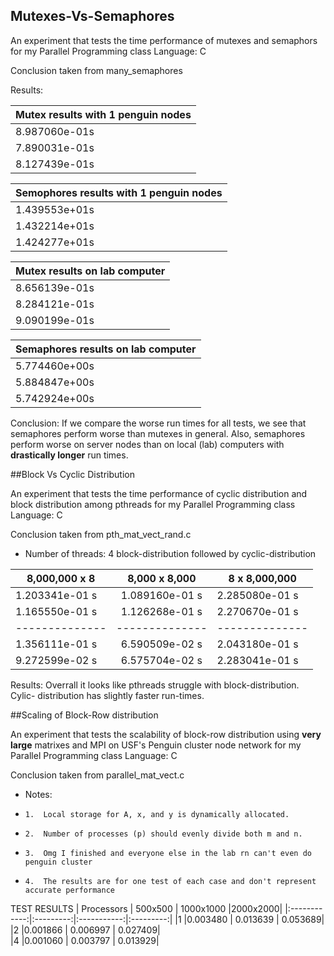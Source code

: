 ## Mutexes-Vs-Semaphores

An experiment that tests the time performance of mutexes and semaphors for my Parallel Programming class
Language: C

Conclusion taken from many_semaphores

Results:  


|Mutex results with 1 penguin nodes|
|:---------------------------------------|
|8.987060e-01s|
|7.890031e-01s|
|8.127439e-01s|


|Semophores results with 1 penguin nodes|
|:---------------------------------------|
|1.439553e+01s|
|1.432214e+01s|
|1.424277e+01s|


|Mutex results on lab computer|
|:---------------------------------------|
|8.656139e-01s|
|8.284121e-01s|
|9.090199e-01s|


|Semaphores results on lab computer|
|:---------------------------------------|
|5.774460e+00s|
|5.884847e+00s|
|5.742924e+00s|
 
Conclusion: If we compare the worse run times for
 all tests, we see that semaphores perform
 worse than mutexes in general. Also, semaphores perform 
 worse on server nodes than on local (lab) computers with **drastically longer** run times.



##Block Vs Cyclic Distribution

An experiment that tests the time performance of cyclic distribution and block distribution among pthreads for my Parallel Programming class
Language: C


Conclusion taken from pth_mat_vect_rand.c

 *    Number of threads: 4
block-distribution followed by  cyclic-distribution

|8,000,000 x 8 |8,000 x 8,000 |8 x 8,000,000 |
|--------------|:--------------:|------------|
|1.203341e-01 s|1.089160e-01 s|2.285080e-01 s|
|1.165550e-01 s|1.126268e-01 s|2.270670e-01 s|
|--------------|--------------|--------------|
|1.356111e-01 s|6.590509e-02 s|2.043180e-01 s|
|9.272599e-02 s|6.575704e-02 s|2.283041e-01 s|


   Results:
 Overrall it looks like pthreads struggle with block-distribution. Cylic-
    distribution has slightly faster run-times.




##Scaling of Block-Row distribution

An experiment that tests the scalability of block-row distribution using **very large** matrixes and MPI on USF's Penguin cluster node network for my Parallel Programming class
Language: C

Conclusion taken from parallel_mat_vect.c 

 * Notes:  
 *     1.  Local storage for A, x, and y is dynamically allocated.
 *     2.  Number of processes (p) should evenly divide both m and n.
 *     3.  Omg I finished and everyone else in the lab rn can't even do penguin cluster
 *     4.  The results are for one test of each case and don't represent accurate performance


 TEST RESULTS
| Processors | 500x500 | 1000x1000 |2000x2000|
|:------------:|:---------:|:-----------:|:---------:|
|1           |0.003480 | 0.013639  | 0.053689|
|2           |0.001866 | 0.006997  | 0.027409|    
|4           |0.001060 | 0.003797  | 0.013929|    
